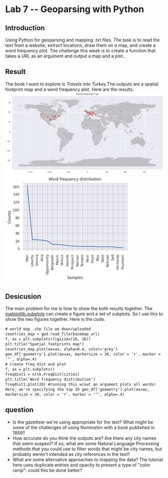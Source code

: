 # Lab 7 -- Geoparsing with Python
## Introduction
Using Python for geoparsing and mapping .txt files. The task is to read the text from a website, extract locations, draw them on a map, and create a word frequency plot. The challenge this week is to create a function that takes a URL as an argument and output a map and a plot.. 
## Result
The book I want to explore is *Travels into Turkey*.The outputs are a spatial footprint map and a word frequency plot. Here are the results.
![Spatial Footprint Map](images/FootprintMap.png)
![Word Frequency Plot](images/FrequencyPlot.png)
## Desicusion
The main problem for me is how to show the both results together. The [matplotlib.subplots](https://matplotlib.org/stable/api/_as_gen/matplotlib.pyplot.subplots.html) can create a figure and a set of subplots. So I use this to show the two figures together. Here is the code.
```
# world map .shp file we down/uploaded
countries_map = gpd.read_file(basemap_url)
f, ax = plt.subplots(figsize=(16, 16))
plt.title("Spatial footprints map")
countries_map.plot(ax=ax, alpha=0.4, color='grey')
geo_df['geometry'].plot(ax=ax, markersize = 30, color = 'r', marker = '^', alpha=.4)
# Create freq dist and plot
f, ax = plt.subplots()
freqdist1 = nltk.FreqDist(cities)
plt.title('Word frequency distribution')
freqdist1.plot(20) #running this w/out an argument plots all words! Here, we're specifying the top 20 geo_df['geometry'].plot(ax=ax, markersize = 30, color = 'r', marker = '^', alpha=.4)
```
## question
* Is the gazetteer we're using appropriate for the text? What might be some of the challenges of using Nominatim with a book published in 1859?
* How accurate do you think the outputs are? Are there any city names that seem suspect? If so, what are some Natural Language Processing methods that you could use to filter words that might be city names, but probably weren't intended as city references in the text?
* What are some alternative approaches to mapping the data? The tutorial here uses duplicate entries and opacity to present a type of "color ramp": could this be done better?
